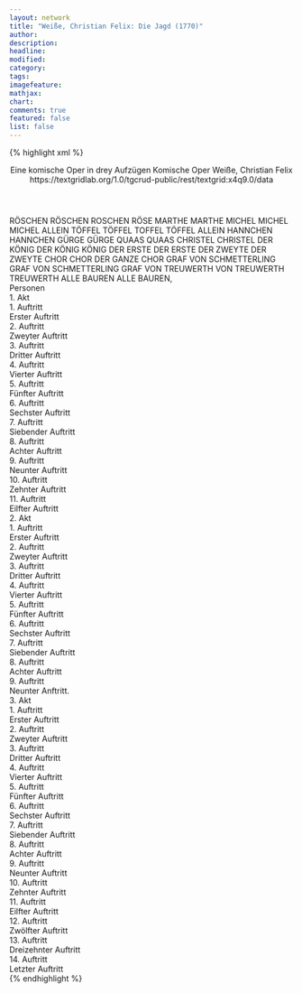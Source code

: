 ```yaml
---
layout: network
title: "Weiße, Christian Felix: Die Jagd (1770)"
author:
description:
headline:
modified:
category:
tags:
imagefeature:
mathjax:
chart:
comments: true
featured: false
list: false
---
```

{% highlight xml %}
<?xml-model href="https://raw.githubusercontent.com/DLiNa/project/master/rules/lina.rnc"?><?xml-model href="https://raw.githubusercontent.com/DLiNa/project/master/rules/lina.sch"?>
<play xmlns="http://lina.digital">
  <header>
    <title>Die Jagd</title>
    <subtitle>Eine komische Oper in drey Aufzügen</subtitle>
    <genretitle>Komische Oper</genretitle>
    <author>Weiße, Christian Felix</author>
    <date type="print" when="1770"/>
    <date type="premiere" when="1770"/>
    <date type="written"/>
    <source>https://textgridlab.org/1.0/tgcrud-public/rest/textgrid:x4q9.0/data</source>
  </header>
  <personae>
    <character>
      <name>RÖSCHEN</name>
      <alias xml:id="röschen">
        <name>RÖSCHEN</name>
      </alias>
      <alias xml:id="roschen">
        <name>ROSCHEN</name>
      </alias>
      <alias xml:id="röse">
        <name>RÖSE</name>
      </alias>
    </character>
    <character>
      <name>MARTHE</name>
      <alias xml:id="marthe">
        <name>MARTHE</name>
      </alias>
    </character>
    <character>
      <name>MICHEL</name>
      <alias xml:id="michel">
        <name>MICHEL</name>
      </alias>
      <alias xml:id="michel_allein">
        <name>MICHEL ALLEIN</name>
      </alias>
    </character>
    <character>
      <name>TÖFFEL</name>
      <alias xml:id="töffel">
        <name>TÖFFEL</name>
      </alias>
      <alias xml:id="toffel">
        <name>TOFFEL</name>
      </alias>
      <alias xml:id="töffel_allein">
        <name>TÖFFEL ALLEIN</name>
      </alias>
    </character>
    <character>
      <name>HANNCHEN</name>
      <alias xml:id="hannchen">
        <name>HANNCHEN</name>
      </alias>
    </character>
    <character>
      <name>GÜRGE</name>
      <alias xml:id="gürge">
        <name>GÜRGE</name>
      </alias>
    </character>
    <character>
      <name>QUAAS</name>
      <alias xml:id="quaas">
        <name>QUAAS</name>
      </alias>
    </character>
    <character>
      <name>CHRISTEL</name>
      <alias xml:id="christel">
        <name>CHRISTEL</name>
      </alias>
    </character>
    <character>
      <name>DER KÖNIG</name>
      <alias xml:id="der_könig">
        <name>DER KÖNIG</name>
      </alias>
      <alias xml:id="könig">
        <name>KÖNIG</name>
      </alias>
    </character>
    <character>
      <name>DER ERSTE</name>
      <alias xml:id="der_erste">
        <name>DER ERSTE</name>
      </alias>
    </character>
    <character>
      <name>DER ZWEYTE</name>
      <alias xml:id="der_zweyte">
        <name>DER ZWEYTE</name>
      </alias>
    </character>
    <character>
      <name>CHOR</name>
      <alias xml:id="chor">
        <name>CHOR</name>
      </alias>
      <alias xml:id="der_ganze_chor">
        <name>DER GANZE CHOR</name>
      </alias>
    </character>
    <character>
      <name>GRAF VON SCHMETTERLING</name>
      <alias xml:id="graf_von_schmetterling">
        <name>GRAF VON SCHMETTERLING</name>
      </alias>
      <alias xml:id="graf">
        <name>GRAF</name>
      </alias>
    </character>
    <character>
      <name>VON TREUWERTH</name>
      <alias xml:id="von_treuwerth">
        <name>VON TREUWERTH</name>
      </alias>
      <alias xml:id="treuwerth">
        <name>TREUWERTH</name>
      </alias>
    </character>
    <character>
      <name>ALLE BAUREN</name>
      <alias xml:id="alle_bauren">
        <name>ALLE BAUREN,</name>
      </alias>
    </character>
  </personae>
  <text>
    <div>
      <head>Personen</head>
    </div>
    <div>
      <head>1. Akt</head>
      <div>
        <head>1. Auftritt</head>
        <div>
          <head>Erster Auftritt</head>
          <sp who="#röschen">
            <amount n="4" unit="speech_acts"/>
            <amount n="411" unit="words"/>
            <amount n="28" unit="lines"/>
            <amount n="2029" unit="chars"/>
          </sp>
          <sp who="#marthe">
            <amount n="4" unit="speech_acts"/>
            <amount n="148" unit="words"/>
            <amount n="1" unit="lines"/>
            <amount n="732" unit="chars"/>
          </sp>
        </div>
      </div>
      <div>
        <head>2. Auftritt</head>
        <div>
          <head>Zweyter Auftritt</head>
          <sp who="#michel">
            <amount n="8" unit="speech_acts"/>
            <amount n="248" unit="words"/>
            <amount n="3" unit="lines"/>
            <amount n="1274" unit="chars"/>
          </sp>
          <sp who="#marthe">
            <amount n="4" unit="speech_acts"/>
            <amount n="69" unit="words"/>
            <amount n="3" unit="lines"/>
            <amount n="357" unit="chars"/>
          </sp>
          <sp who="#röschen">
            <amount n="5" unit="speech_acts"/>
            <amount n="73" unit="words"/>
            <amount n="4" unit="lines"/>
            <amount n="367" unit="chars"/>
          </sp>
          <sp who="#röschen #marthe">
            <amount n="1" unit="speech_acts"/>
            <amount n="4" unit="words"/>
            <amount n="1" unit="lines"/>
            <amount n="16" unit="chars"/>
          </sp>
        </div>
      </div>
      <div>
        <head>3. Auftritt</head>
        <div>
          <head>Dritter Auftritt</head>
          <sp who="#töffel">
            <amount n="15" unit="speech_acts"/>
            <amount n="477" unit="words"/>
            <amount n="32" unit="lines"/>
            <amount n="2346" unit="chars"/>
          </sp>
          <sp who="#michel">
            <amount n="14" unit="speech_acts"/>
            <amount n="543" unit="words"/>
            <amount n="11" unit="lines"/>
            <amount n="2803" unit="chars"/>
          </sp>
          <sp who="#röschen">
            <amount n="5" unit="speech_acts"/>
            <amount n="164" unit="words"/>
            <amount n="9" unit="lines"/>
            <amount n="810" unit="chars"/>
          </sp>
          <sp who="#marthe">
            <amount n="5" unit="speech_acts"/>
            <amount n="67" unit="words"/>
            <amount n="3" unit="lines"/>
            <amount n="385" unit="chars"/>
          </sp>
        </div>
      </div>
      <div>
        <head>4. Auftritt</head>
        <div>
          <head>Vierter Auftritt</head>
          <sp who="#marthe">
            <amount n="7" unit="speech_acts"/>
            <amount n="97" unit="words"/>
            <amount n="7" unit="lines"/>
            <amount n="481" unit="chars"/>
          </sp>
          <sp who="#röschen">
            <amount n="6" unit="speech_acts"/>
            <amount n="83" unit="words"/>
            <amount n="6" unit="lines"/>
            <amount n="416" unit="chars"/>
          </sp>
          <sp who="#töffel">
            <amount n="5" unit="speech_acts"/>
            <amount n="64" unit="words"/>
            <amount n="5" unit="lines"/>
            <amount n="333" unit="chars"/>
          </sp>
          <sp who="#töffel #röschen">
            <amount n="1" unit="speech_acts"/>
            <amount n="4" unit="words"/>
            <amount n="1" unit="lines"/>
            <amount n="25" unit="chars"/>
          </sp>
        </div>
      </div>
      <div>
        <head>5. Auftritt</head>
        <div>
          <head>Fünfter Auftritt</head>
          <sp who="#röschen">
            <amount n="22" unit="speech_acts"/>
            <amount n="354" unit="words"/>
            <amount n="26" unit="lines"/>
            <amount n="1728" unit="chars"/>
          </sp>
          <sp who="#töffel">
            <amount n="21" unit="speech_acts"/>
            <amount n="711" unit="words"/>
            <amount n="29" unit="lines"/>
            <amount n="3545" unit="chars"/>
          </sp>
          <sp who="#roschen">
            <amount n="1" unit="speech_acts"/>
            <amount n="9" unit="words"/>
            <amount n="1" unit="lines"/>
            <amount n="44" unit="chars"/>
          </sp>
          <sp who="#toffel">
            <amount n="1" unit="speech_acts"/>
            <amount n="12" unit="words"/>
            <amount n="1" unit="lines"/>
            <amount n="59" unit="chars"/>
          </sp>
          <sp who="#marthe">
            <amount n="3" unit="speech_acts"/>
            <amount n="25" unit="words"/>
            <amount n="3" unit="lines"/>
            <amount n="100" unit="chars"/>
          </sp>
        </div>
      </div>
      <div>
        <head>6. Auftritt</head>
        <div>
          <head>Sechster Auftritt</head>
          <sp who="#töffel">
            <amount n="1" unit="speech_acts"/>
            <amount n="122" unit="words"/>
            <amount n="600" unit="chars"/>
          </sp>
        </div>
      </div>
      <div>
        <head>7. Auftritt</head>
        <div>
          <head>Siebender Auftritt</head>
          <sp who="#hannchen">
            <amount n="12" unit="speech_acts"/>
            <amount n="512" unit="words"/>
            <amount n="20" unit="lines"/>
            <amount n="2734" unit="chars"/>
          </sp>
          <sp who="#töffel">
            <amount n="12" unit="speech_acts"/>
            <amount n="581" unit="words"/>
            <amount n="3" unit="lines"/>
            <amount n="2986" unit="chars"/>
          </sp>
        </div>
      </div>
      <div>
        <head>8. Auftritt</head>
        <div>
          <head>Achter Auftritt</head>
          <sp who="#töffel_allein">
            <amount n="1" unit="speech_acts"/>
            <amount n="129" unit="words"/>
            <amount n="1" unit="lines"/>
            <amount n="677" unit="chars"/>
          </sp>
        </div>
      </div>
      <div>
        <head>9. Auftritt</head>
        <div>
          <head>Neunter Auftritt</head>
          <sp who="#michel">
            <amount n="2" unit="speech_acts"/>
            <amount n="65" unit="words"/>
            <amount n="1" unit="lines"/>
            <amount n="328" unit="chars"/>
          </sp>
          <sp who="#alle_bauren #töffel">
            <amount n="1" unit="speech_acts"/>
            <amount n="1" unit="words"/>
            <amount n="1" unit="lines"/>
            <amount n="3" unit="chars"/>
          </sp>
          <sp who="#töffel">
            <amount n="1" unit="speech_acts"/>
            <amount n="6" unit="words"/>
            <amount n="1" unit="lines"/>
            <amount n="23" unit="chars"/>
          </sp>
        </div>
      </div>
      <div>
        <head>10. Auftritt</head>
        <div>
          <head>Zehnter Auftritt</head>
          <sp who="#töffel">
            <amount n="6" unit="speech_acts"/>
            <amount n="80" unit="words"/>
            <amount n="4" unit="lines"/>
            <amount n="417" unit="chars"/>
          </sp>
          <sp who="#gürge">
            <amount n="7" unit="speech_acts"/>
            <amount n="126" unit="words"/>
            <amount n="5" unit="lines"/>
            <amount n="645" unit="chars"/>
          </sp>
          <sp who="#quaas">
            <amount n="5" unit="speech_acts"/>
            <amount n="96" unit="words"/>
            <amount n="2" unit="lines"/>
            <amount n="451" unit="chars"/>
          </sp>
        </div>
      </div>
      <div>
        <head>11. Auftritt</head>
        <div>
          <head>Eilfter Auftritt</head>
          <sp who="#röschen">
            <amount n="8" unit="speech_acts"/>
            <amount n="61" unit="words"/>
            <amount n="9" unit="lines"/>
            <amount n="297" unit="chars"/>
          </sp>
          <sp who="#michel">
            <amount n="10" unit="speech_acts"/>
            <amount n="398" unit="words"/>
            <amount n="6" unit="lines"/>
            <amount n="2026" unit="chars"/>
          </sp>
          <sp who="#marthe">
            <amount n="3" unit="speech_acts"/>
            <amount n="15" unit="words"/>
            <amount n="4" unit="lines"/>
            <amount n="76" unit="chars"/>
          </sp>
          <sp who="#töffel">
            <amount n="6" unit="speech_acts"/>
            <amount n="53" unit="words"/>
            <amount n="7" unit="lines"/>
            <amount n="253" unit="chars"/>
          </sp>
          <sp who="#röschen #michel #marthe #töffel">
            <amount n="2" unit="speech_acts"/>
            <amount n="124" unit="words"/>
            <amount n="23" unit="lines"/>
            <amount n="635" unit="chars"/>
          </sp>
        </div>
      </div>
    </div>
    <div>
      <head>2. Akt</head>
      <div>
        <head>1. Auftritt</head>
        <div>
          <head>Erster Auftritt</head>
          <sp who="#töffel">
            <amount n="29" unit="speech_acts"/>
            <amount n="854" unit="words"/>
            <amount n="25" unit="lines"/>
            <amount n="4161" unit="chars"/>
          </sp>
          <sp who="#röschen">
            <amount n="29" unit="speech_acts"/>
            <amount n="515" unit="words"/>
            <amount n="30" unit="lines"/>
            <amount n="2560" unit="chars"/>
          </sp>
        </div>
      </div>
      <div>
        <head>2. Auftritt</head>
        <div>
          <head>Zweyter Auftritt</head>
          <sp who="#röschen">
            <amount n="1" unit="speech_acts"/>
            <amount n="69" unit="words"/>
            <amount n="369" unit="chars"/>
          </sp>
        </div>
      </div>
      <div>
        <head>3. Auftritt</head>
        <div>
          <head>Dritter Auftritt</head>
          <sp who="#hannchen">
            <amount n="19" unit="speech_acts"/>
            <amount n="1023" unit="words"/>
            <amount n="59" unit="lines"/>
            <amount n="5386" unit="chars"/>
          </sp>
          <sp who="#röschen">
            <amount n="20" unit="speech_acts"/>
            <amount n="627" unit="words"/>
            <amount n="19" unit="lines"/>
            <amount n="3267" unit="chars"/>
          </sp>
        </div>
      </div>
      <div>
        <head>4. Auftritt</head>
        <div>
          <head>Vierter Auftritt</head>
          <sp who="#christel">
            <amount n="18" unit="speech_acts"/>
            <amount n="816" unit="words"/>
            <amount n="38" unit="lines"/>
            <amount n="4284" unit="chars"/>
          </sp>
          <sp who="#röschen">
            <amount n="17" unit="speech_acts"/>
            <amount n="312" unit="words"/>
            <amount n="9" unit="lines"/>
            <amount n="1547" unit="chars"/>
          </sp>
        </div>
      </div>
      <div>
        <head>5. Auftritt</head>
        <div>
          <head>Fünfter Auftritt</head>
          <sp who="#hannchen">
            <amount n="7" unit="speech_acts"/>
            <amount n="157" unit="words"/>
            <amount n="16" unit="lines"/>
            <amount n="829" unit="chars"/>
          </sp>
          <sp who="#christel">
            <amount n="7" unit="speech_acts"/>
            <amount n="223" unit="words"/>
            <amount n="16" unit="lines"/>
            <amount n="1136" unit="chars"/>
          </sp>
          <sp who="#röschen">
            <amount n="6" unit="speech_acts"/>
            <amount n="207" unit="words"/>
            <amount n="15" unit="lines"/>
            <amount n="1061" unit="chars"/>
          </sp>
        </div>
      </div>
      <div>
        <head>6. Auftritt</head>
        <div>
          <head>Sechster Auftritt</head>
          <sp who="#christel">
            <amount n="15" unit="speech_acts"/>
            <amount n="307" unit="words"/>
            <amount n="12" unit="lines"/>
            <amount n="1642" unit="chars"/>
          </sp>
          <sp who="#hannchen">
            <amount n="15" unit="speech_acts"/>
            <amount n="404" unit="words"/>
            <amount n="30" unit="lines"/>
            <amount n="2105" unit="chars"/>
          </sp>
          <sp who="#christel #hannchen">
            <amount n="1" unit="speech_acts"/>
            <amount n="18" unit="words"/>
            <amount n="2" unit="lines"/>
            <amount n="87" unit="chars"/>
          </sp>
        </div>
      </div>
      <div>
        <head>7. Auftritt</head>
        <div>
          <head>Siebender Auftritt</head>
          <sp who="#der_könig">
            <amount n="1" unit="speech_acts"/>
            <amount n="383" unit="words"/>
            <amount n="2016" unit="chars"/>
          </sp>
        </div>
      </div>
      <div>
        <head>8. Auftritt</head>
        <div>
          <head>Achter Auftritt</head>
          <sp who="#der_erste">
            <amount n="4" unit="speech_acts"/>
            <amount n="36" unit="words"/>
            <amount n="4" unit="lines"/>
            <amount n="193" unit="chars"/>
          </sp>
          <sp who="#der_zweyte">
            <amount n="3" unit="speech_acts"/>
            <amount n="31" unit="words"/>
            <amount n="3" unit="lines"/>
            <amount n="149" unit="chars"/>
          </sp>
          <sp who="#der_könig">
            <amount n="2" unit="speech_acts"/>
            <amount n="38" unit="words"/>
            <amount n="1" unit="lines"/>
            <amount n="192" unit="chars"/>
          </sp>
        </div>
      </div>
      <div>
        <head>9. Auftritt</head>
        <div>
          <head>Neunter Anftritt.</head>
          <sp who="#michel">
            <amount n="32" unit="speech_acts"/>
            <amount n="911" unit="words"/>
            <amount n="15" unit="lines"/>
            <amount n="4613" unit="chars"/>
          </sp>
          <sp who="#der_könig">
            <amount n="29" unit="speech_acts"/>
            <amount n="478" unit="words"/>
            <amount n="33" unit="lines"/>
            <amount n="2507" unit="chars"/>
          </sp>
          <sp who="#könig">
            <amount n="2" unit="speech_acts"/>
            <amount n="52" unit="words"/>
            <amount n="287" unit="chars"/>
          </sp>
        </div>
      </div>
    </div>
    <div>
      <head>3. Akt</head>
      <div>
        <head>1. Auftritt</head>
        <div>
          <head>Erster Auftritt</head>
          <sp who="#röschen">
            <amount n="18" unit="speech_acts"/>
            <amount n="495" unit="words"/>
            <amount n="29" unit="lines"/>
            <amount n="2464" unit="chars"/>
          </sp>
          <sp who="#marthe">
            <amount n="18" unit="speech_acts"/>
            <amount n="448" unit="words"/>
            <amount n="9" unit="lines"/>
            <amount n="2234" unit="chars"/>
          </sp>
          <sp who="#christel">
            <amount n="2" unit="speech_acts"/>
            <amount n="12" unit="words"/>
            <amount n="2" unit="lines"/>
            <amount n="59" unit="chars"/>
          </sp>
        </div>
      </div>
      <div>
        <head>2. Auftritt</head>
        <div>
          <head>Zweyter Auftritt</head>
          <sp who="#christel">
            <amount n="2" unit="speech_acts"/>
            <amount n="67" unit="words"/>
            <amount n="1" unit="lines"/>
            <amount n="345" unit="chars"/>
          </sp>
          <sp who="#marthe">
            <amount n="3" unit="speech_acts"/>
            <amount n="57" unit="words"/>
            <amount n="2" unit="lines"/>
            <amount n="314" unit="chars"/>
          </sp>
          <sp who="#röschen">
            <amount n="1" unit="speech_acts"/>
            <amount n="19" unit="words"/>
            <amount n="1" unit="lines"/>
            <amount n="94" unit="chars"/>
          </sp>
          <sp who="#michel">
            <amount n="1" unit="speech_acts"/>
            <amount n="10" unit="words"/>
            <amount n="1" unit="lines"/>
            <amount n="47" unit="chars"/>
          </sp>
        </div>
      </div>
      <div>
        <head>3. Auftritt</head>
        <div>
          <head>Dritter Auftritt</head>
          <sp who="#michel">
            <amount n="11" unit="speech_acts"/>
            <amount n="377" unit="words"/>
            <amount n="6" unit="lines"/>
            <amount n="1912" unit="chars"/>
          </sp>
          <sp who="#röschen">
            <amount n="5" unit="speech_acts"/>
            <amount n="46" unit="words"/>
            <amount n="5" unit="lines"/>
            <amount n="248" unit="chars"/>
          </sp>
          <sp who="#marthe">
            <amount n="3" unit="speech_acts"/>
            <amount n="40" unit="words"/>
            <amount n="2" unit="lines"/>
            <amount n="217" unit="chars"/>
          </sp>
          <sp who="#der_könig">
            <amount n="6" unit="speech_acts"/>
            <amount n="187" unit="words"/>
            <amount n="17" unit="lines"/>
            <amount n="985" unit="chars"/>
          </sp>
          <sp who="#christel">
            <amount n="5" unit="speech_acts"/>
            <amount n="95" unit="words"/>
            <amount n="3" unit="lines"/>
            <amount n="482" unit="chars"/>
          </sp>
        </div>
      </div>
      <div>
        <head>4. Auftritt</head>
        <div>
          <head>Vierter Auftritt</head>
          <sp who="#der_könig">
            <amount n="4" unit="speech_acts"/>
            <amount n="44" unit="words"/>
            <amount n="4" unit="lines"/>
            <amount n="240" unit="chars"/>
          </sp>
          <sp who="#michel">
            <amount n="5" unit="speech_acts"/>
            <amount n="153" unit="words"/>
            <amount n="2" unit="lines"/>
            <amount n="763" unit="chars"/>
          </sp>
          <sp who="#christel">
            <amount n="3" unit="speech_acts"/>
            <amount n="145" unit="words"/>
            <amount n="1" unit="lines"/>
            <amount n="782" unit="chars"/>
          </sp>
        </div>
      </div>
      <div>
        <head>5. Auftritt</head>
        <div>
          <head>Fünfter Auftritt</head>
          <sp who="#michel">
            <amount n="4" unit="speech_acts"/>
            <amount n="134" unit="words"/>
            <amount n="1" unit="lines"/>
            <amount n="698" unit="chars"/>
          </sp>
          <sp who="#der_könig">
            <amount n="2" unit="speech_acts"/>
            <amount n="21" unit="words"/>
            <amount n="2" unit="lines"/>
            <amount n="122" unit="chars"/>
          </sp>
          <sp who="#röschen">
            <amount n="1" unit="speech_acts"/>
            <amount n="5" unit="words"/>
            <amount n="1" unit="lines"/>
            <amount n="33" unit="chars"/>
          </sp>
        </div>
      </div>
      <div>
        <head>6. Auftritt</head>
        <div>
          <head>Sechster Auftritt</head>
          <sp who="#der_könig">
            <amount n="12" unit="speech_acts"/>
            <amount n="250" unit="words"/>
            <amount n="7" unit="lines"/>
            <amount n="1255" unit="chars"/>
          </sp>
          <sp who="#röschen">
            <amount n="12" unit="speech_acts"/>
            <amount n="323" unit="words"/>
            <amount n="4" unit="lines"/>
            <amount n="1576" unit="chars"/>
          </sp>
        </div>
      </div>
      <div>
        <head>7. Auftritt</head>
        <div>
          <head>Siebender Auftritt</head>
          <sp who="#michel">
            <amount n="2" unit="speech_acts"/>
            <amount n="72" unit="words"/>
            <amount n="419" unit="chars"/>
          </sp>
          <sp who="#röschen">
            <amount n="3" unit="speech_acts"/>
            <amount n="83" unit="words"/>
            <amount n="1" unit="lines"/>
            <amount n="432" unit="chars"/>
          </sp>
          <sp who="#marthe">
            <amount n="1" unit="speech_acts"/>
            <amount n="15" unit="words"/>
            <amount n="1" unit="lines"/>
            <amount n="76" unit="chars"/>
          </sp>
          <sp who="#der_könig">
            <amount n="2" unit="speech_acts"/>
            <amount n="16" unit="words"/>
            <amount n="2" unit="lines"/>
            <amount n="80" unit="chars"/>
          </sp>
        </div>
      </div>
      <div>
        <head>8. Auftritt</head>
        <div>
          <head>Achter Auftritt</head>
          <sp who="#michel">
            <amount n="2" unit="speech_acts"/>
            <amount n="47" unit="words"/>
            <amount n="1" unit="lines"/>
            <amount n="259" unit="chars"/>
          </sp>
          <sp who="#der_könig">
            <amount n="1" unit="speech_acts"/>
            <amount n="8" unit="words"/>
            <amount n="1" unit="lines"/>
            <amount n="58" unit="chars"/>
          </sp>
        </div>
      </div>
      <div>
        <head>9. Auftritt</head>
        <div>
          <head>Neunter Auftritt</head>
          <sp who="#michel">
            <amount n="30" unit="speech_acts"/>
            <amount n="979" unit="words"/>
            <amount n="20" unit="lines"/>
            <amount n="5047" unit="chars"/>
          </sp>
          <sp who="#marthe">
            <amount n="8" unit="speech_acts"/>
            <amount n="81" unit="words"/>
            <amount n="7" unit="lines"/>
            <amount n="436" unit="chars"/>
          </sp>
          <sp who="#der_könig">
            <amount n="26" unit="speech_acts"/>
            <amount n="585" unit="words"/>
            <amount n="17" unit="lines"/>
            <amount n="2999" unit="chars"/>
          </sp>
          <sp who="#christel">
            <amount n="12" unit="speech_acts"/>
            <amount n="260" unit="words"/>
            <amount n="32" unit="lines"/>
            <amount n="1299" unit="chars"/>
          </sp>
          <sp who="#röschen">
            <amount n="13" unit="speech_acts"/>
            <amount n="200" unit="words"/>
            <amount n="20" unit="lines"/>
            <amount n="1006" unit="chars"/>
          </sp>
          <sp who="#chor">
            <amount n="3" unit="speech_acts"/>
            <amount n="59" unit="words"/>
            <amount n="6" unit="lines"/>
            <amount n="281" unit="chars"/>
          </sp>
          <sp who="#michel_allein">
            <amount n="2" unit="speech_acts"/>
            <amount n="73" unit="words"/>
            <amount n="13" unit="lines"/>
            <amount n="367" unit="chars"/>
          </sp>
          <sp who="#michel #marthe #christel #röschen #chor">
            <amount n="1" unit="speech_acts"/>
            <amount n="7" unit="words"/>
            <amount n="1" unit="lines"/>
            <amount n="30" unit="chars"/>
          </sp>
        </div>
      </div>
      <div>
        <head>10. Auftritt</head>
        <div>
          <head>Zehnter Auftritt</head>
          <sp who="#christel">
            <amount n="3" unit="speech_acts"/>
            <amount n="51" unit="words"/>
            <amount n="2" unit="lines"/>
            <amount n="267" unit="chars"/>
          </sp>
          <sp who="#michel">
            <amount n="2" unit="speech_acts"/>
            <amount n="72" unit="words"/>
            <amount n="1" unit="lines"/>
            <amount n="357" unit="chars"/>
          </sp>
          <sp who="#hannchen">
            <amount n="1" unit="speech_acts"/>
            <amount n="38" unit="words"/>
            <amount n="215" unit="chars"/>
          </sp>
          <sp who="#der_könig">
            <amount n="1" unit="speech_acts"/>
            <amount n="19" unit="words"/>
            <amount n="1" unit="lines"/>
            <amount n="88" unit="chars"/>
          </sp>
        </div>
      </div>
      <div>
        <head>11. Auftritt</head>
        <div>
          <head>Eilfter Auftritt</head>
          <sp who="#marthe #röse">
            <amount n="1" unit="speech_acts"/>
            <amount n="16" unit="words"/>
            <amount n="1" unit="lines"/>
            <amount n="87" unit="chars"/>
          </sp>
          <sp who="#töffel">
            <amount n="2" unit="speech_acts"/>
            <amount n="69" unit="words"/>
            <amount n="372" unit="chars"/>
          </sp>
          <sp who="#michel">
            <amount n="3" unit="speech_acts"/>
            <amount n="104" unit="words"/>
            <amount n="1" unit="lines"/>
            <amount n="500" unit="chars"/>
          </sp>
          <sp who="#der_könig">
            <amount n="1" unit="speech_acts"/>
            <amount n="24" unit="words"/>
            <amount n="114" unit="chars"/>
          </sp>
        </div>
      </div>
      <div>
        <head>12. Auftritt</head>
        <div>
          <head>Zwölfter Auftritt</head>
          <sp who="#hannchen">
            <amount n="3" unit="speech_acts"/>
            <amount n="94" unit="words"/>
            <amount n="1" unit="lines"/>
            <amount n="544" unit="chars"/>
          </sp>
          <sp who="#michel">
            <amount n="14" unit="speech_acts"/>
            <amount n="451" unit="words"/>
            <amount n="6" unit="lines"/>
            <amount n="2335" unit="chars"/>
          </sp>
          <sp who="#graf_von_schmetterling">
            <amount n="1" unit="speech_acts"/>
            <amount n="16" unit="words"/>
            <amount n="1" unit="lines"/>
            <amount n="79" unit="chars"/>
          </sp>
          <sp who="#graf">
            <amount n="6" unit="speech_acts"/>
            <amount n="191" unit="words"/>
            <amount n="2" unit="lines"/>
            <amount n="1011" unit="chars"/>
          </sp>
          <sp who="#töffel">
            <amount n="2" unit="speech_acts"/>
            <amount n="28" unit="words"/>
            <amount n="2" unit="lines"/>
            <amount n="154" unit="chars"/>
          </sp>
          <sp who="#von_treuwerth">
            <amount n="2" unit="speech_acts"/>
            <amount n="73" unit="words"/>
            <amount n="2" unit="lines"/>
            <amount n="391" unit="chars"/>
          </sp>
          <sp who="#christel">
            <amount n="3" unit="speech_acts"/>
            <amount n="70" unit="words"/>
            <amount n="2" unit="lines"/>
            <amount n="406" unit="chars"/>
          </sp>
          <sp who="#der_könig">
            <amount n="15" unit="speech_acts"/>
            <amount n="361" unit="words"/>
            <amount n="10" unit="lines"/>
            <amount n="2068" unit="chars"/>
          </sp>
          <sp who="#röschen #hannchen">
            <amount n="1" unit="speech_acts"/>
            <amount n="7" unit="words"/>
            <amount n="1" unit="lines"/>
            <amount n="34" unit="chars"/>
          </sp>
          <sp who="#treuwerth">
            <amount n="1" unit="speech_acts"/>
            <amount n="49" unit="words"/>
            <amount n="257" unit="chars"/>
          </sp>
          <sp who="#alle_bauren">
            <amount n="1" unit="speech_acts"/>
            <amount n="23" unit="words"/>
            <amount n="121" unit="chars"/>
          </sp>
          <sp who="#marthe">
            <amount n="1" unit="speech_acts"/>
            <amount n="25" unit="words"/>
            <amount n="112" unit="chars"/>
          </sp>
          <sp who="#röse">
            <amount n="1" unit="speech_acts"/>
            <amount n="6" unit="words"/>
            <amount n="1" unit="lines"/>
            <amount n="29" unit="chars"/>
          </sp>
        </div>
      </div>
      <div>
        <head>13. Auftritt</head>
        <div>
          <head>Dreizehnter Auftritt</head>
          <sp who="#christel">
            <amount n="1" unit="speech_acts"/>
            <amount n="12" unit="words"/>
            <amount n="2" unit="lines"/>
            <amount n="62" unit="chars"/>
          </sp>
          <sp who="#hannchen">
            <amount n="1" unit="speech_acts"/>
            <amount n="9" unit="words"/>
            <amount n="2" unit="lines"/>
            <amount n="56" unit="chars"/>
          </sp>
          <sp who="#töffel">
            <amount n="1" unit="speech_acts"/>
            <amount n="13" unit="words"/>
            <amount n="2" unit="lines"/>
            <amount n="66" unit="chars"/>
          </sp>
          <sp who="#röschen">
            <amount n="1" unit="speech_acts"/>
            <amount n="12" unit="words"/>
            <amount n="2" unit="lines"/>
            <amount n="65" unit="chars"/>
          </sp>
          <sp who="#christel #hannchen #töffel #röschen">
            <amount n="1" unit="speech_acts"/>
            <amount n="29" unit="words"/>
            <amount n="5" unit="lines"/>
            <amount n="151" unit="chars"/>
          </sp>
        </div>
      </div>
      <div>
        <head>14. Auftritt</head>
        <div>
          <head>Letzter Auftritt</head>
          <sp who="#michel">
            <amount n="2" unit="speech_acts"/>
            <amount n="89" unit="words"/>
            <amount n="8" unit="lines"/>
            <amount n="455" unit="chars"/>
          </sp>
          <sp who="#chor">
            <amount n="5" unit="speech_acts"/>
            <amount n="66" unit="words"/>
            <amount n="7" unit="lines"/>
            <amount n="280" unit="chars"/>
          </sp>
          <sp who="#marthe">
            <amount n="1" unit="speech_acts"/>
            <amount n="65" unit="words"/>
            <amount n="8" unit="lines"/>
            <amount n="290" unit="chars"/>
          </sp>
          <sp who="#christel">
            <amount n="1" unit="speech_acts"/>
            <amount n="62" unit="words"/>
            <amount n="8" unit="lines"/>
            <amount n="287" unit="chars"/>
          </sp>
          <sp who="#hannchen">
            <amount n="1" unit="speech_acts"/>
            <amount n="61" unit="words"/>
            <amount n="8" unit="lines"/>
            <amount n="294" unit="chars"/>
          </sp>
          <sp who="#töffel">
            <amount n="1" unit="speech_acts"/>
            <amount n="61" unit="words"/>
            <amount n="8" unit="lines"/>
            <amount n="286" unit="chars"/>
          </sp>
          <sp who="#röschen">
            <amount n="1" unit="speech_acts"/>
            <amount n="65" unit="words"/>
            <amount n="8" unit="lines"/>
            <amount n="305" unit="chars"/>
          </sp>
          <sp who="#der_ganze_chor">
            <amount n="1" unit="speech_acts"/>
            <amount n="22" unit="words"/>
            <amount n="2" unit="lines"/>
            <amount n="97" unit="chars"/>
          </sp>
        </div>
      </div>
    </div>
  </text>
</play>
{% endhighlight %}